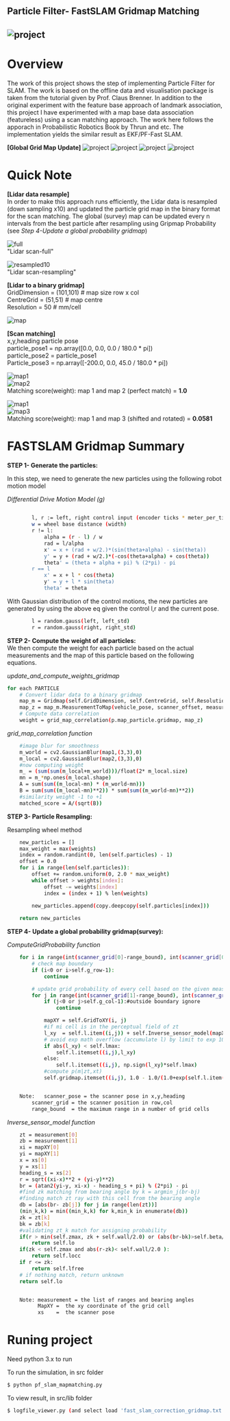 ## **Particle Filter- FastSLAM Gridmap Matching**
![project][image0]
---

[//]: # (Image References)
[image0]: ./images/result.png "result"
[image1]: ./images/Lidar_full.png "lidar full"
[image2]: ./images/Lidar_resample10.png "lidar resample"
[image3]: ./images/gridmap.png "grid1_2"
[image4]: ./images/gridmap3.png "grid3"
[image5]: ./images/Gridmap_Update/G0.png "global0" 
[image6]: ./images/Gridmap_Update/G4.png "global4" 
[image7]: ./images/Gridmap_Update/G10.png "global10" 
[image8]: ./images/Gridmap_Update/G13.png "global13" 



# **Overview**
The work of this project shows the step of implementing Particle Filter for SLAM. The work is based on the offline data and visualisation package is taken from the tutorial given by Prof. Claus Brenner. In addition to the original experiment with the feature base approach of landmark association, this project I have experimented with a map base data association (featureless) using a scan matching approach. The work here follows the apporach in Probabilistic Robotics Book by Thrun and etc. The implementation yields the similar result as EKF/PF-Fast SLAM. 

**[Global Grid Map Update]**
![project][image5]
![project][image6]
![project][image7]
![project][image8]


# **Quick Note**
**[Lidar data resample]**  
In order to make this approach runs efficiently, the Lidar data is resampled (down sampling x10) and updated the particle grid map in the binary format for the scan matching. The global (survey) map can be updated every n intervals from the best particle after resampling using Gripmap Probability (see _Step 4-Update a global probability gridmap_)

![full][image1]  
					"Lidar scan-full"


![resampled10][image2]  
					"Lidar scan-resampling"

**[Lidar to a binary gridmap]**  
GridDimension = (101,101)	# map size row x col  
CentreGrid    = (51,51) 	# map centre  
Resolution    = 50		# mm/cell  

![map][image3]

**[Scan matching]**  
x,y,heading particle pose  
particle_pose1 = np.array([0.0, 0.0, 0.0 / 180.0 * pi])  
particle_pose2 = particle_pose1  
Particle_pose3 = np.array([-200.0, 0.0, 45.0 / 180.0 * pi])  

![map1][image3]  
![map2][image3]  
Matching score(weight): map 1 and map 2 (perfect match) = **1.0**
                


![map1][image3]  
![map3][image4]  
Matching score(weight): map 1 and map 3 (shifted and rotated) = **0.0581**
                	
# **FASTSLAM Gridmap Summary**

**STEP 1- Generate the particles:**  

In this step, we need to generate the new particles using the following robot motion model

_Differential Drive Motion Model (g)_
```sh
	
		l, r := left, right control input (encoder ticks * meter_per_tick)
		w = wheel base distance (width)
		r != l:
		    alpha = (r - l) / w
		    rad = l/alpha
		    x' = x + (rad + w/2.)*(sin(theta+alpha) - sin(theta))
		    y' = y + (rad + w/2.)*(-cos(theta+alpha) + cos(theta))
		    theta' = (theta + alpha + pi) % (2*pi) - pi
		r == l
		    x' = x + l * cos(theta)
		    y' = y + l * sin(theta)
		    theta' = theta

```

With Gaussian distribution of the control motions, the new particles are generated by using the above eq given the control l,r and the current pose.
```sh
		l = random.gauss(left, left_std)
		r = random.gauss(right, right_std)

```



**STEP 2- Compute the weight of all particles:**  
We then compute the weight for each particle based on the actual measurements and the map of this particle based on the following equations.

_update_and_compute_weights_gridmap_  
```sh
for each PARTICLE  
	# Convert lidar data to a binary gridmap
	map_m = Gridmap(self.GridDimension, self.CentreGrid, self.Resolution)
	map_z = map_m.MeasurementToMap(vehicle_pose, scanner_offset, measurement)
	# Compute data correlation
	weight = grid_map_correlation(p.map_particle.gridmap, map_z)
```	

_grid_map_correlation function_  
```sh
	#image blur for smoothness
	m_world = cv2.GaussianBlur(map1,(3,3),0)
	m_local = cv2.GaussianBlur(map2,(3,3),0)
	#now computing weight
	m_ = (sum(sum(m_local+m_world)))/float(2* m_local.size)
	mn = m_*np.ones(m_local.shape)
	A = sum(sum((m_local-mn) * (m_world-mn)))
	B = sum(sum((m_local-mn)**2)) * sum(sum((m_world-mn)**2))
	#similarity weight -1 to +1
	matched_score = A/(sqrt(B))

```



**STEP 3- Particle Resampling:**  

Resampling wheel method 
```sh
	new_particles = []
	max_weight = max(weights)
	index = random.randint(0, len(self.particles) - 1)
	offset = 0.0
	for i in range(len(self.particles)):
		offset += random.uniform(0, 2.0 * max_weight)
		while offset > weights[index]:
			offset -= weights[index]
			index = (index + 1) % len(weights)
			
		new_particles.append(copy.deepcopy(self.particles[index]))

	return new_particles
```

**STEP 4- Update a global probability gridmap(survey):**  

_ComputeGridProbability function_ 
```sh
	for i in range(int(scanner_grid[0]-range_bound), int(scanner_grid[0]+range_bound)):
		# check map boundary
		if (i<0 or i>self.g_row-1):
			continue

		# update grid probability of every cell based on the given measurement (lidar data points)
		for j in range(int(scanner_grid[1]-range_bound), int(scanner_grid[1]+range_bound)):
			if (j<0 or j>self.g_col-1):#outside boundary ignore
				continue

			mapXY = self.GridToXY(i, j)
			#if mi cell is in the perceptual field of zt
			l_xy  = self.l.item((i,j)) + self.Inverse_sensor_model(mapXY, scanner_pose, measurement) - self.lo	
			# avoid exp math overflow (accumulate l) by limit to exp 10
			if abs(l_xy) < self.lmax:
				self.l.itemset((i,j),l_xy)
			else:
				self.l.itemset((i,j), np.sign(l_xy)*self.lmax)
			#compute p(m|zt,xt)	
			self.gridmap.itemset((i,j), 1.0 - 1.0/(1.0+exp(self.l.item(i,j) )))


	Note:	scanner_pose = the scanner pose in x,y,heading
		scanner_grid = the scanner position in row,col 
		range_bound  = the maximum range in a number of grid cells 
```

	

_Inverse_sensor_model function_
```sh
	zt = measurement[0]
	zb = measurement[1]
	xi = mapXY[0]
	yi = mapXY[1]
	x = xs[0]
	y = xs[1]
	heading_s = xs[2]
	r = sqrt((xi-x)**2 + (yi-y)**2)
	br = (atan2(yi-y, xi-x) - heading_s + pi) % (2*pi) - pi               # angle need to be in -pi to pi!
	#find zk matching from bearing angle by k = argmin_j(br-bj)
	#finding match zt ray with this cell from the bearing angle
	db = [abs(br- zb[j]) for j in range(len(zt))]
	(min_k,k) = min((min_k,k) for k,min_k in enumerate(db))
	zk = zt[k]
	bk = zb[k]
	#validating zt_k match for assigning probability
	if(r > min(self.zmax, zk + self.wall/2.0) or (abs(br-bk)>self.beta/2.0) ):
		return self.lo
	if(zk < self.zmax and abs(r-zk)< self.wall/2.0 ):
		return self.locc
	if r <= zk:
		return self.lfree
	# if nothing match, return unknown 
	return self.lo	


	Note: measurement = the list of ranges and bearing angles
	      MapXY =  the xy coordinate of the grid cell
	      xs    =  the scanner pose 

```

# **Runing project**
Need python 3.x to run

To run the simulation, in src folder
```sh
$ python pf_slam_mapmatching.py
```

To view result, in src/lib folder
```sh
$ logfile_viewer.py (and select load 'fast_slam_correction_gridmap.txt')
```
